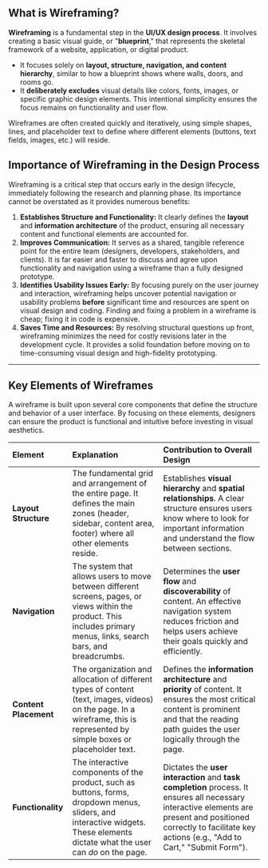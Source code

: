 
## What is Wireframing?

**Wireframing** is a fundamental step in the **UI/UX design process**. It involves creating a basic visual guide, or "**blueprint**," that represents the skeletal framework of a website, application, or digital product.


* It focuses solely on **layout, structure, navigation, and content hierarchy**, similar to how a blueprint shows where walls, doors, and rooms go.
* It **deliberately excludes** visual details like colors, fonts, images, or specific graphic design elements. This intentional simplicity ensures the focus remains on functionality and user flow.

Wireframes are often created quickly and iteratively, using simple shapes, lines, and placeholder text to define where different elements (buttons, text fields, images, etc.) will reside.


##  Importance of Wireframing in the Design Process

Wireframing is a critical step that occurs early in the design lifecycle, immediately following the research and planning phase. Its importance cannot be overstated as it provides numerous benefits:

1.  **Establishes Structure and Functionality:** It clearly defines the **layout** and **information architecture** of the product, ensuring all necessary content and functional elements are accounted for.
2.  **Improves Communication:** It serves as a shared, tangible reference point for the entire team (designers, developers, stakeholders, and clients). It is far easier and faster to discuss and agree upon functionality and navigation using a wireframe than a fully designed prototype.
3.  **Identifies Usability Issues Early:** By focusing purely on the user journey and interaction, wireframing helps uncover potential navigation or usability problems **before** significant time and resources are spent on visual design and coding. Finding and fixing a problem in a wireframe is cheap; fixing it in code is expensive.
4.  **Saves Time and Resources:** By resolving structural questions up front, wireframing minimizes the need for costly revisions later in the development cycle. It provides a solid foundation before moving on to time-consuming visual design and high-fidelity prototyping.

---

## Key Elements of Wireframes

A wireframe is built upon several core components that define the structure and behavior of a user interface. By focusing on these elements, designers can ensure the product is functional and intuitive before investing in visual aesthetics.

| Element | Explanation | Contribution to Overall Design |
| :--- | :--- | :--- |
| **Layout Structure** | The fundamental grid and arrangement of the entire page. It defines the main zones (header, sidebar, content area, footer) where all other elements reside. | Establishes **visual hierarchy** and **spatial relationships**. A clear structure ensures users know where to look for important information and understand the flow between sections. |
| **Navigation** | The system that allows users to move between different screens, pages, or views within the product. This includes primary menus, links, search bars, and breadcrumbs. | Determines the **user flow** and **discoverability** of content. An effective navigation system reduces friction and helps users achieve their goals quickly and efficiently. |
| **Content Placement** | The organization and allocation of different types of content (text, images, videos) on the page. In a wireframe, this is represented by simple boxes or placeholder text. | Defines the **information architecture** and **priority** of content. It ensures the most critical content is prominent and that the reading path guides the user logically through the page. |
| **Functionality** | The interactive components of the product, such as buttons, forms, dropdown menus, sliders, and interactive widgets. These elements dictate what the user can *do* on the page. | Dictates the **user interaction** and **task completion** process. It ensures all necessary interactive elements are present and positioned correctly to facilitate key actions (e.g., "Add to Cart," "Submit Form"). |